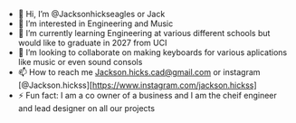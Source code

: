 - 👋 Hi, I’m @Jacksonhickseagles or Jack
- 👀 I’m interested in Engineering and Music
- 🌱 I’m currently learning Engineering at various different schools but would like to graduate in 2027 from UCI
- 💞️ I’m looking to collaborate on making keyboards for various aplications like music or even sound consols
- 📫 How to reach me Jackson.hicks.cad@gmail.com or instagram [@Jackson.hickss][https://www.instagram.com/jackson.hickss]
- ⚡ Fun fact: I am a co owner of a business and I am the cheif engineer and lead designer on all our projects

<!---
Jacksonhickseagles/Jacksonhickseagles is a ✨ special ✨ repository because its `README.md` (this file) appears on your GitHub profile.
You can click the Preview link to take a look at your changes.
--->
